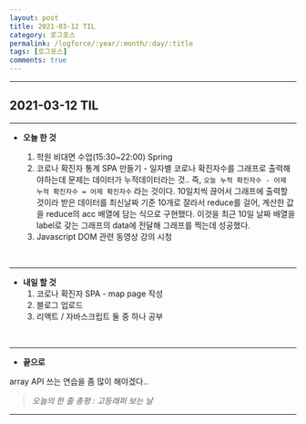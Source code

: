 ```yaml
---
layout: post
title: 2021-03-12 TIL
category: 로그포스
permalink: /logforce/:year/:month/:day/:title
tags: [로그포스]
comments: true
---
```


---

## 2021-03-12 TIL

---

- **오늘 한 것**

  1. 학원 비대면 수업(15:30~22:00) Spring
  2. 코로나 확진자 통계 SPA 만들기 - 일자별 코로나 확진자수를 그래프로 출력해야하는데 문제는 데이터가 누적데이터라는 것.. 즉, `오늘 누적 확진자수 - 어제 누적 확진자수 = 어제 확진자수` 라는 것이다. 10일치씩 끊어서 그래프에 출력할 것이라 받은 데이터를 최신날짜 기준 10개로 잘라서 reduce를 걸어, 계산한 값을 reduce의 acc 배열에 담는 식으로 구현했다. 이것을 최근 10일 날짜 배열을 label로 갖는 그래프의 data에 전달해 그래프를 찍는데 성공했다.
  3. Javascript DOM 관련 동영상 강의 시청

<br>

---

- **내일 할 것**
  1. 코로나 확진자 SPA - map page 작성
  2. 블로그 업로드
  3. 리액트 / 자바스크립트 둘 중 하나 공부

<br>

---

- **끝으로**

array API 쓰는 연습을 좀 많이 해야겠다..

> _오늘의 한 줄 총평 : 고등래퍼 보는 날_

---
